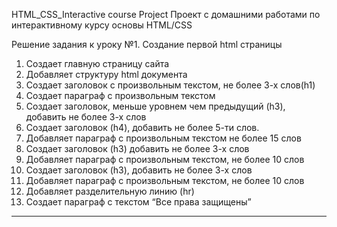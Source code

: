 HTML_CSS_Interactive course Project
Проект с домашними работами по интерактивному курсу основы HTML/CSS



Решение задания к уроку №1. Создание первой html страницы

1. Создает главную страницу сайта
2. Добавляет структуру html документа
2. Создает заголовок с произвольным текстом, не более 3-х слов(h1)
3. Создает параграф с произвольным текстом
4. Создает заголовок, меньше уровнем чем предыдущий (h3), добавить не более 3-х слов
5. Создает заголовок (h4), добавить не более 5-ти слов.
6. Добавляет параграф с произвольным текстом не более 15 слов
7. Создает заголовок (h3) добавить не более 3-х слов
8. Добавляет параграф с произвольным текстом, не более 10 слов
9. Создает заголовок (h3), добавить не более 3-х слов
10. Добавляет параграф с произвольным текстом, не более 10 слов
11. Добавляет разделительную линию (hr)
12. Создает параграф с текстом “Все права защищены”

_________________________________________________________________________________________________________________________________________________